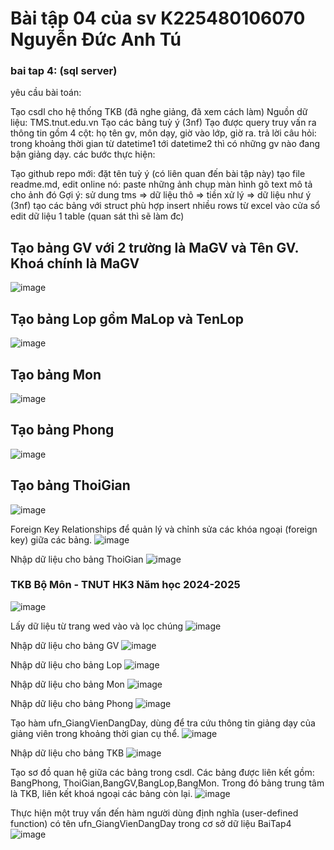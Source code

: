 # Bài tập 04 của sv K225480106070 Nguyễn Đức Anh Tú
### bai tap 4: (sql server)
yêu cầu bài toán:

Tạo csdl cho hệ thống TKB (đã nghe giảng, đã xem cách làm)
Nguồn dữ liệu: TMS.tnut.edu.vn
Tạo các bảng tuỳ ý (3nf)
Tạo được query truy vấn ra thông tin gồm 4 cột: họ tên gv, môn dạy, giờ vào lớp, giờ ra.
trả lời câu hỏi: trong khoảng thời gian từ datetime1 tới datetime2 thì có những gv nào đang bận giảng dạy.
các bước thực hiện:

Tạo github repo mới: đặt tên tuỳ ý (có liên quan đến bài tập này)
tạo file readme.md, edit online nó:
paste những ảnh chụp màn hình
gõ text mô tả cho ảnh đó
Gợi ý:
sử dung tms => dữ liệu thô => tiền xử lý => dữ liệu như ý (3nf)
tạo các bảng với struct phù hợp
insert nhiều rows từ excel vào cửa sổ edit dữ liệu 1 table (quan sát thì sẽ làm đc)

## Tạo bảng GV với 2 trường là MaGV và Tên GV. Khoá chính là MaGV
![image](https://github.com/user-attachments/assets/81e24152-0cde-47ca-9f21-8961fe4b9743)

## Tạo bảng Lop gồm MaLop và TenLop
![image](https://github.com/user-attachments/assets/14a67969-5940-4215-9e4b-26384a2ed4db)

## Tạo bảng Mon
![image](https://github.com/user-attachments/assets/d0d9f36f-e400-42c4-925a-ee4892f59952)

## Tạo bảng Phong
![image](https://github.com/user-attachments/assets/0d2ab40b-0d2c-4faa-ab5b-73d6f1841195)

## Tạo bảng ThoiGian
![image](https://github.com/user-attachments/assets/74c9e2c7-5594-4342-af3a-84960de14033)

Foreign Key Relationships để quản lý và chỉnh sửa các khóa ngoại (foreign key) giữa các bảng.
![image](https://github.com/user-attachments/assets/4044bcad-3acc-4473-b372-1493d3bff866)

Nhập dữ liệu cho bảng ThoiGian
![image](https://github.com/user-attachments/assets/88ec725d-80b0-48b2-8927-3ba637cec753)

### TKB Bộ Môn - TNUT HK3 Năm học 2024-2025
![image](https://github.com/user-attachments/assets/f6bdba5e-fd4b-41a2-9f9f-77401d314591)

Lấy dữ liệu từ trang wed vào và lọc chúng
![image](https://github.com/user-attachments/assets/e2731854-1392-4126-b52b-45f6185677af)

Nhập dữ liệu cho bảng GV
![image](https://github.com/user-attachments/assets/c851bc91-272d-44ae-ba21-dca27b276925)

Nhập dữ liệu cho bảng Lop
![image](https://github.com/user-attachments/assets/d28f88a0-e2df-42a2-9b0c-8d353feb6248)

Nhập dữ liệu cho bảng Mon
![image](https://github.com/user-attachments/assets/44db7614-f688-49de-afef-437aeaa193c2)

Nhập dữ liệu cho bảng Phong
![image](https://github.com/user-attachments/assets/239c07d3-f52d-460b-b287-fcddb04b20f3)

Tạo hàm ufn_GiangVienDangDay, dùng để tra cứu thông tin giảng dạy của giảng viên trong khoảng thời gian cụ thể.
![image](https://github.com/user-attachments/assets/62421c35-7688-48f6-9481-7d86dd5efcbb)

Nhập dữ liệu cho bảng TKB
![image](https://github.com/user-attachments/assets/6fb63ba4-3f94-44e4-b17a-064b210b19a8)

Tạo sơ đồ quan hệ giữa các bảng trong csdl.
Các bảng được liên kết gồm: BangPhong, ThoiGian,BangGV,BangLop,BangMon.
Trong đó bảng trung tâm là TKB, liên kết khoá ngoại các bảng còn lại.
![image](https://github.com/user-attachments/assets/7ce83f16-9b7d-4509-b56c-2c77e5ccd086)

Thực hiện một truy vấn đến hàm người dùng định nghĩa (user-defined function) có tên ufn_GiangVienDangDay trong cơ sở dữ liệu BaiTap4
![image](https://github.com/user-attachments/assets/c09b1aad-ed0a-4dbd-bf12-f15bec7a0c76)




